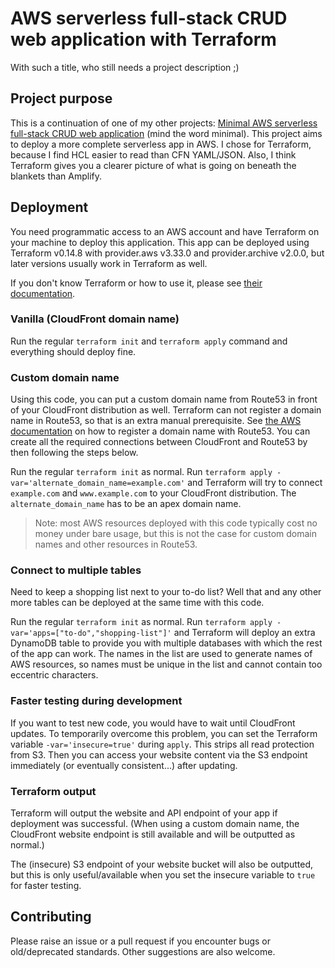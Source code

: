 # AWS serverless full-stack CRUD web application with Terraform

With such a title, who still needs a project description ;)

## Project purpose

This is a continuation of one of my other projects: [Minimal AWS serverless full-stack CRUD web application](https://github.com/Carlovo/minimal-full-stack-app-aws) (mind the word minimal).
This project aims to deploy a more complete serverless app in AWS.
I chose for Terraform, because I find HCL easier to read than CFN YAML/JSON.
Also, I think Terraform gives you a clearer picture of what is going on beneath the blankets than Amplify.

## Deployment

You need programmatic access to an AWS account and have Terraform on your machine to deploy this application.
This app can be deployed using Terraform v0.14.8 with provider.aws v3.33.0 and provider.archive v2.0.0, but later versions usually work in Terraform as well.

If you don't know Terraform or how to use it, please see [their documentation](https://learn.hashicorp.com/terraform).

### Vanilla (CloudFront domain name)

Run the regular `terraform init` and `terraform apply` command and everything should deploy fine.

### Custom domain name

Using this code, you can put a custom domain name from Route53 in front of your CloudFront distribution as well.
Terraform can not register a domain name in Route53, so that is an extra manual prerequisite.
See [the AWS documentation](https://docs.aws.amazon.com/Route53/latest/DeveloperGuide/registrar.html) on how to register a domain name with Route53.
You can create all the required connections between CloudFront and Route53 by then following the steps below.

Run the regular `terraform init` as normal.
Run `terraform apply -var='alternate_domain_name=example.com'` and Terraform will try to connect `example.com` and `www.example.com` to your CloudFront distribution.
The `alternate_domain_name` has to be an apex domain name.

> Note: most AWS resources deployed with this code typically cost no money under bare usage, but this is not the case for custom domain names and other resources in Route53.

### Connect to multiple tables

Need to keep a shopping list next to your to-do list?
Well that and any other more tables can be deployed at the same time with this code.

Run the regular `terraform init` as normal.
Run `terraform apply -var='apps=["to-do","shopping-list"]'` and Terraform will deploy an extra DynamoDB table to provide you with multiple databases with which the rest of the app can work.
The names in the list are used to generate names of AWS resources, so names must be unique in the list and cannot contain too eccentric characters.

### Faster testing during development

If you want to test new code, you would have to wait until CloudFront updates.
To temporarily overcome this problem, you can set the Terraform variable `-var='insecure=true'` during `apply`.
This strips all read protection from S3.
Then you can access your website content via the S3 endpoint immediately (or eventually consistent...) after updating.

### Terraform output

Terraform will output the website and API endpoint of your app if deployment was successful.
(When using a custom domain name, the CloudFront website endpoint is still available and will be outputted as normal.)

The (insecure) S3 endpoint of your website bucket will also be outputted, but this is only useful/available when you set the insecure variable to `true` for faster testing.

## Contributing

Please raise an issue or a pull request if you encounter bugs or old/deprecated standards.
Other suggestions are also welcome.
